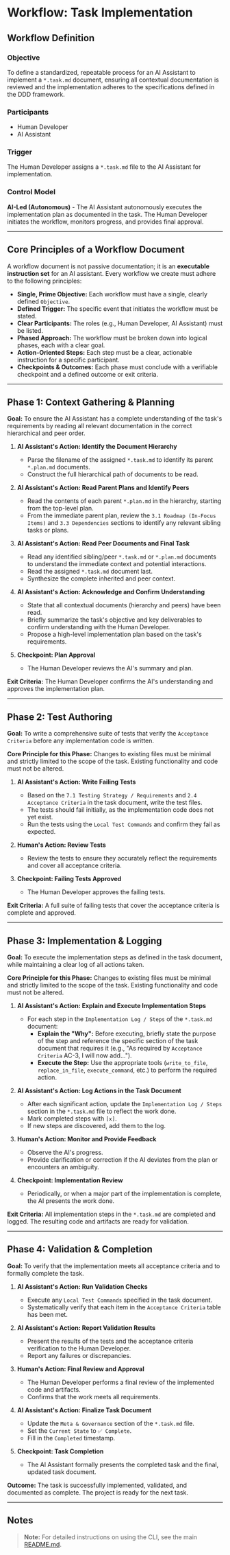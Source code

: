 # Workflow: Task Implementation

## Workflow Definition

### Objective

To define a standardized, repeatable process for an AI Assistant to implement a `*.task.md` document, ensuring all contextual documentation is reviewed and the implementation adheres to the specifications defined in the DDD framework.

### Participants

- Human Developer
- AI Assistant

### Trigger

The Human Developer assigns a `*.task.md` file to the AI Assistant for implementation.

### Control Model

**AI-Led (Autonomous)** - The AI Assistant autonomously executes the implementation plan as documented in the task. The Human Developer initiates the workflow, monitors progress, and provides final approval.

---

## Core Principles of a Workflow Document

A workflow document is not passive documentation; it is an **executable instruction set** for an AI assistant. Every workflow we create must adhere to the following principles:

- **Single, Prime Objective:** Each workflow must have a single, clearly defined `Objective`.
- **Defined Trigger:** The specific event that initiates the workflow must be stated.
- **Clear Participants:** The roles (e.g., Human Developer, AI Assistant) must be listed.
- **Phased Approach:** The workflow must be broken down into logical phases, each with a clear goal.
- **Action-Oriented Steps:** Each step must be a clear, actionable instruction for a specific participant.
- **Checkpoints & Outcomes:** Each phase must conclude with a verifiable checkpoint and a defined outcome or exit criteria.

---

## Phase 1: Context Gathering & Planning

**Goal:** To ensure the AI Assistant has a complete understanding of the task's requirements by reading all relevant documentation in the correct hierarchical and peer order.

1.  **AI Assistant's Action: Identify the Document Hierarchy**

    - Parse the filename of the assigned `*.task.md` to identify its parent `*.plan.md` documents.
    - Construct the full hierarchical path of documents to be read.

2.  **AI Assistant's Action: Read Parent Plans and Identify Peers**

    - Read the contents of each parent `*.plan.md` in the hierarchy, starting from the top-level plan.
    - From the immediate parent plan, review the `3.1 Roadmap (In-Focus Items)` and `3.3 Dependencies` sections to identify any relevant sibling tasks or plans.

3.  **AI Assistant's Action: Read Peer Documents and Final Task**

    - Read any identified sibling/peer `*.task.md` or `*.plan.md` documents to understand the immediate context and potential interactions.
    - Read the assigned `*.task.md` document last.
    - Synthesize the complete inherited and peer context.

4.  **AI Assistant's Action: Acknowledge and Confirm Understanding**

    - State that all contextual documents (hierarchy and peers) have been read.
    - Briefly summarize the task's objective and key deliverables to confirm understanding with the Human Developer.
    - Propose a high-level implementation plan based on the task's requirements.

5.  **Checkpoint: Plan Approval**
    - The Human Developer reviews the AI's summary and plan.

**Exit Criteria:** The Human Developer confirms the AI's understanding and approves the implementation plan.

---

## Phase 2: Test Authoring

**Goal:** To write a comprehensive suite of tests that verify the `Acceptance Criteria` before any implementation code is written.

**Core Principle for this Phase:** Changes to existing files must be minimal and strictly limited to the scope of the task. Existing functionality and code must not be altered.

1.  **AI Assistant's Action: Write Failing Tests**

    - Based on the `7.1 Testing Strategy / Requirements` and `2.4 Acceptance Criteria` in the task document, write the test files.
    - The tests should fail initially, as the implementation code does not yet exist.
    - Run the tests using the `Local Test Commands` and confirm they fail as expected.

2.  **Human's Action: Review Tests**

    - Review the tests to ensure they accurately reflect the requirements and cover all acceptance criteria.

3.  **Checkpoint: Failing Tests Approved**
    - The Human Developer approves the failing tests.

**Exit Criteria:** A full suite of failing tests that cover the acceptance criteria is complete and approved.

---

## Phase 3: Implementation & Logging

**Goal:** To execute the implementation steps as defined in the task document, while maintaining a clear log of all actions taken.

**Core Principle for this Phase:** Changes to existing files must be minimal and strictly limited to the scope of the task. Existing functionality and code must not be altered.

1.  **AI Assistant's Action: Explain and Execute Implementation Steps**

    - For each step in the `Implementation Log / Steps` of the `*.task.md` document:
      - **Explain the "Why":** Before executing, briefly state the purpose of the step and reference the specific section of the task document that requires it (e.g., "As required by `Acceptance Criteria` AC-3, I will now add...").
      - **Execute the Step:** Use the appropriate tools (`write_to_file`, `replace_in_file`, `execute_command`, etc.) to perform the required action.

2.  **AI Assistant's Action: Log Actions in the Task Document**

    - After each significant action, update the `Implementation Log / Steps` section in the `*.task.md` file to reflect the work done.
    - Mark completed steps with `[x]`.
    - If new steps are discovered, add them to the log.

3.  **Human's Action: Monitor and Provide Feedback**

    - Observe the AI's progress.
    - Provide clarification or correction if the AI deviates from the plan or encounters an ambiguity.

4.  **Checkpoint: Implementation Review**
    - Periodically, or when a major part of the implementation is complete, the AI presents the work done.

**Exit Criteria:** All implementation steps in the `*.task.md` are completed and logged. The resulting code and artifacts are ready for validation.

---

## Phase 4: Validation & Completion

**Goal:** To verify that the implementation meets all acceptance criteria and to formally complete the task.

1.  **AI Assistant's Action: Run Validation Checks**

    - Execute any `Local Test Commands` specified in the task document.
    - Systematically verify that each item in the `Acceptance Criteria` table has been met.

2.  **AI Assistant's Action: Report Validation Results**

    - Present the results of the tests and the acceptance criteria verification to the Human Developer.
    - Report any failures or discrepancies.

3.  **Human's Action: Final Review and Approval**

    - The Human Developer performs a final review of the implemented code and artifacts.
    - Confirms that the work meets all requirements.

4.  **AI Assistant's Action: Finalize Task Document**

    - Update the `Meta & Governance` section of the `*.task.md` file.
    - Set the `Current State` to `✅ Complete`.
    - Fill in the `Completed` timestamp.

5.  **Checkpoint: Task Completion**
    - The AI Assistant formally presents the completed task and the final, updated task document.

**Outcome:** The task is successfully implemented, validated, and documented as complete. The project is ready for the next task.

---

## Notes

> **Note:** For detailed instructions on using the CLI, see the main [README.md](../../README.md).
